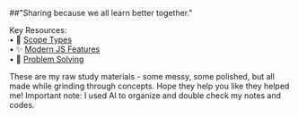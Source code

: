 ##"Sharing because we all learn better together."

Key Resources:  
• 📝 [Scope Types](https://github.com/hshamsadd/HackYourFtutre-Notes/blob/main/Week-2-JS/1-Scope/1-%20Types%20of%20Scopes%20in%20JS.md)                                              
• ✨ [Modern JS Features](https://github.com/hshamsadd/HackYourFtutre-Notes/blob/main/Week-2-JS/2-Modern-JS/1-%20Modern%20JavaScript%20Features.md)  
• 🧩 [Problem Solving](https://github.com/hshamsadd/HackYourFtutre-Notes/blob/main/Week-2-JS/3-Problem%20Solving/1-%20Problem%20Solving.md)

These are my raw study materials - some messy, some polished, but all made while grinding through concepts. Hope they help you like they helped me!
Important note: I used AI to organize and double check my notes and codes.
